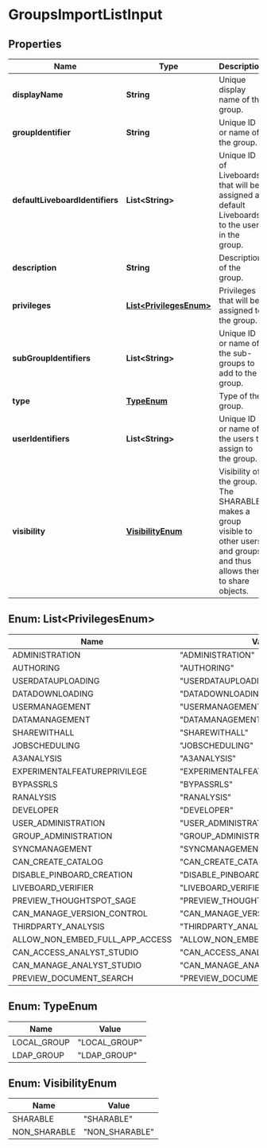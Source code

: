 

# GroupsImportListInput


## Properties

| Name | Type | Description | Notes |
|------------ | ------------- | ------------- | -------------|
|**displayName** | **String** | Unique display name of the group. |  |
|**groupIdentifier** | **String** | Unique ID or name of the group. |  |
|**defaultLiveboardIdentifiers** | **List&lt;String&gt;** | Unique ID of Liveboards that will be assigned as default Liveboards to the users in the group. |  [optional] |
|**description** | **String** | Description of the group. |  [optional] |
|**privileges** | [**List&lt;PrivilegesEnum&gt;**](#List&lt;PrivilegesEnum&gt;) | Privileges that will be assigned to the group. |  [optional] |
|**subGroupIdentifiers** | **List&lt;String&gt;** | Unique ID or name of the sub-groups to add to the group. |  [optional] |
|**type** | [**TypeEnum**](#TypeEnum) | Type of the group. |  [optional] |
|**userIdentifiers** | **List&lt;String&gt;** | Unique ID or name of the users to assign to the group. |  [optional] |
|**visibility** | [**VisibilityEnum**](#VisibilityEnum) | Visibility of the group. The SHARABLE makes a group visible to other users and groups, and thus allows them to share objects. |  [optional] |



## Enum: List&lt;PrivilegesEnum&gt;

| Name | Value |
|---- | -----|
| ADMINISTRATION | &quot;ADMINISTRATION&quot; |
| AUTHORING | &quot;AUTHORING&quot; |
| USERDATAUPLOADING | &quot;USERDATAUPLOADING&quot; |
| DATADOWNLOADING | &quot;DATADOWNLOADING&quot; |
| USERMANAGEMENT | &quot;USERMANAGEMENT&quot; |
| DATAMANAGEMENT | &quot;DATAMANAGEMENT&quot; |
| SHAREWITHALL | &quot;SHAREWITHALL&quot; |
| JOBSCHEDULING | &quot;JOBSCHEDULING&quot; |
| A3ANALYSIS | &quot;A3ANALYSIS&quot; |
| EXPERIMENTALFEATUREPRIVILEGE | &quot;EXPERIMENTALFEATUREPRIVILEGE&quot; |
| BYPASSRLS | &quot;BYPASSRLS&quot; |
| RANALYSIS | &quot;RANALYSIS&quot; |
| DEVELOPER | &quot;DEVELOPER&quot; |
| USER_ADMINISTRATION | &quot;USER_ADMINISTRATION&quot; |
| GROUP_ADMINISTRATION | &quot;GROUP_ADMINISTRATION&quot; |
| SYNCMANAGEMENT | &quot;SYNCMANAGEMENT&quot; |
| CAN_CREATE_CATALOG | &quot;CAN_CREATE_CATALOG&quot; |
| DISABLE_PINBOARD_CREATION | &quot;DISABLE_PINBOARD_CREATION&quot; |
| LIVEBOARD_VERIFIER | &quot;LIVEBOARD_VERIFIER&quot; |
| PREVIEW_THOUGHTSPOT_SAGE | &quot;PREVIEW_THOUGHTSPOT_SAGE&quot; |
| CAN_MANAGE_VERSION_CONTROL | &quot;CAN_MANAGE_VERSION_CONTROL&quot; |
| THIRDPARTY_ANALYSIS | &quot;THIRDPARTY_ANALYSIS&quot; |
| ALLOW_NON_EMBED_FULL_APP_ACCESS | &quot;ALLOW_NON_EMBED_FULL_APP_ACCESS&quot; |
| CAN_ACCESS_ANALYST_STUDIO | &quot;CAN_ACCESS_ANALYST_STUDIO&quot; |
| CAN_MANAGE_ANALYST_STUDIO | &quot;CAN_MANAGE_ANALYST_STUDIO&quot; |
| PREVIEW_DOCUMENT_SEARCH | &quot;PREVIEW_DOCUMENT_SEARCH&quot; |



## Enum: TypeEnum

| Name | Value |
|---- | -----|
| LOCAL_GROUP | &quot;LOCAL_GROUP&quot; |
| LDAP_GROUP | &quot;LDAP_GROUP&quot; |



## Enum: VisibilityEnum

| Name | Value |
|---- | -----|
| SHARABLE | &quot;SHARABLE&quot; |
| NON_SHARABLE | &quot;NON_SHARABLE&quot; |



